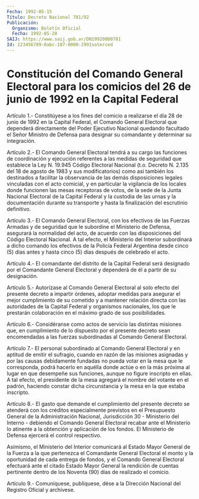 ```yaml
---
Fecha: 1992-05-15
Título: Decreto Nacional 781/92
Publicación:
  Organismo: Boletín Oficial
  Fecha: 1992-05-20
SAIJ: https://www.saij.gob.ar/DN19920000781
Id: 123456789-0abc-187-0000-2991soterced
---
```

# Constitución  del  Comando  General Electoral para los comicios del 26 de junio de 1992 en la Capital Federal

<a id="1"></a>
Artículo 1.- Constitúyese a los fines del comicio a realizarse el día  28  de  junio  de  1992  en  la Capital Federal, el Comando General Electoral que dependerá directamente  del  Poder  Ejecutivo Nacional  quedando  facultado  el  Señor  Ministro  de Defensa para designar su comandante y determinar su integración.

<a id="2"></a>
Artículo 2.- El Comando General Electoral tendrá a su cargo las funciones  de  coordinación y ejecución referentes a las medidas de seguridad que establece  la Ley N. 19.945 Código Electoral Nacional (t.o. Decreto N. 2.135 del 18 de agosto de 1983 y sus modificatorios) como así también  los  destinados  a  facilitar  la observancia  de  las  demás disposiciones legales vinculadas con el acto comicial,  y en particular  la vigilancia de los locales donde funcionen las mesas receptoras de  votos,  de  la  sede de la Junta Nacional  Electoral  de  la  Capital Federal y la custodia  de  las urnas  y  la  documentación  durante   su  transporte  y  hasta  la finalización del escrutinio definitivo.

<a id="3"></a>
Artículo 3.- El Comando General Electoral, con los efectivos de las  Fuerzas  Armadas y de seguridad que le subordine el Ministerio de Defensa, asegurará  la  normalidad  del acto, de acuerdo con las disposiciones  del  Código Electoral Nacional.  A  tal  efecto,  el Ministerio del Interior  subordinará  a dicho comando los efectivos de la Policía Federal Argentina desde cinco  (5) días antes y hasta cinco (5) días después de celebrado el acto.

<a id="4"></a>
Artículo  4.- El comandante del distrito de la Capital Federal será designado por  el  Comandante General Electoral y dependerá de él a partir de su designación.

<a id="5"></a>
Artículo  5.-  Autorízase al Comando General Electoral al solo efecto del presente decreto  a  impartir  órdenes,  adoptar medidas para  asegurar  el mejor cumplimiento de su cometido y  a  mantener relación directa  con  las  autoridades  de  la  Capital  Federal y organismos  nacionales,  los  que  le prestarán colaboración en  el máximo grado de sus posibilidades.

<a id="6"></a>
Artículo 6.- Considéranse como actos de servicio las distintas misiones  que,  en  cumplimiento  de  lo  dispuesto por el presente decreto  sean  encomendadas a las fuerzas subordinadas  al  Comando General Electoral.

<a id="7"></a>
Artículo  7.-  El  personal  subordinado  al  Comando General Electoral  y  en aptitud de emitir el sufragio, cuando en razón  de las misiones asignadas  y  por  las  causas debidamente fundadas no pueda  votar  en  la  mesa  que le corresponda,  podrá  hacerlo  en aquélla donde actúe o en la más  próxima  al lugar en que desempeñe sus funciones, aunque no figure inscripto en  ellas.  A tal efecto, el  presidente  de  la  mesa agregará el nombre del votante  en  el padrón, haciendo constar  dicha  circunstancia  y la mesa en la que estaba inscripto.

<a id="8"></a>
Artículo 8.- El gasto que demande el cumplimiento del presente decreto  se atenderá con los créditos especialmente previstos en el Presupuesto  General de la Administración Nacional, Jurisdicción 30 - Ministerio del  Interno  -  debiendo el Comando General Electoral recabar ante el Ministerio lo atinente  a la obtención y aplicación de  los  fondos.  El  Ministerio  de  Defensa ejercerá  el  control respectivo.

Asimismo,  el Ministerio del Interior comunicará  al  Estado  Mayor General de la  Fuerza  a  la  que  pertenezca el Comandante General Electoral el monto y la oportunidad  de  cada  entrega de fondos, y el Comando General Electoral efectuará ante el citado  Estado Mayor General  la  rendición de cuentas pertinente dentro de los  Noventa (90) días de realizado el comicio.

<a id="9"></a>
Artículo  9.-  Comuníquese,  publíquese,  dése  a la Dirección Nacional del Registro Oficial y archívese.
